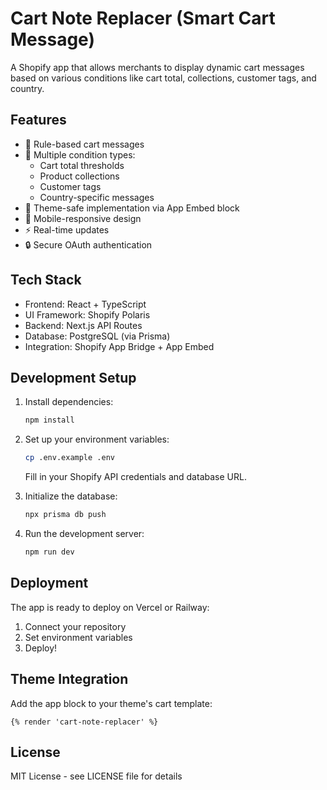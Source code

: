 # Cart Note Replacer (Smart Cart Message)

A Shopify app that allows merchants to display dynamic cart messages based on various conditions like cart total, collections, customer tags, and country.

## Features

- 🎯 Rule-based cart messages
- 💼 Multiple condition types:
  - Cart total thresholds
  - Product collections
  - Customer tags
  - Country-specific messages
- 🎨 Theme-safe implementation via App Embed block
- 📱 Mobile-responsive design
- ⚡ Real-time updates
- 🔒 Secure OAuth authentication

## Tech Stack

- Frontend: React + TypeScript
- UI Framework: Shopify Polaris
- Backend: Next.js API Routes
- Database: PostgreSQL (via Prisma)
- Integration: Shopify App Bridge + App Embed

## Development Setup

1. Install dependencies:
   ```bash
   npm install
   ```

2. Set up your environment variables:
   ```bash
   cp .env.example .env
   ```
   Fill in your Shopify API credentials and database URL.

3. Initialize the database:
   ```bash
   npx prisma db push
   ```

4. Run the development server:
   ```bash
   npm run dev
   ```

## Deployment

The app is ready to deploy on Vercel or Railway:

1. Connect your repository
2. Set environment variables
3. Deploy!

## Theme Integration

Add the app block to your theme's cart template:

```liquid
{% render 'cart-note-replacer' %}
```

## License

MIT License - see LICENSE file for details 